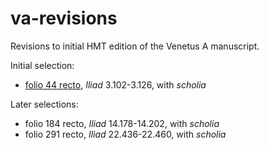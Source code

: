 # va-revisions

Revisions to initial HMT edition of the Venetus A manuscript.

Initial selection:

- [folio 44 recto](https://www.homermultitext.org/facsimiles/venetus-a/44r/), *Iliad* 3.102-3.126, with *scholia*

Later selections:

- folio 184 recto, *Iliad* 14.178-14.202, with *scholia*
- folio 291 recto, *Iliad* 22.436-22.460, with *scholia*